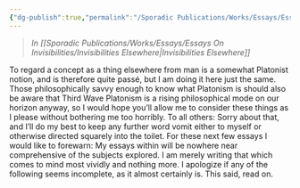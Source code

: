 ```yaml
---
{"dg-publish":true,"permalink":"/Sporadic Publications/Works/Essays/Essays On Invisibilities/Concepts/"}
---
```


> *In [[Sporadic Publications/Works/Essays/Essays On Invisibilities/Invisibilities Elsewhere\|Invisibilities Elsewhere]]*

To regard a concept as a thing elsewhere from man is a somewhat Platonist notion, and is therefore quite passé, but I am doing it here just the same. Those philosophically savvy enough to know what Platonism is should also be aware that Third Wave Platonism is a rising philosophical mode on our horizon anyway, so I would hope you’ll allow me to consider these things as I please without bothering me too horribly.  To all others: Sorry about that, and I’ll do my best to keep any further word vomit either to myself or otherwise directed squarely into the toilet.
For these next few essays I would like to forewarn: My essays within will be nowhere near comprehensive of the subjects explored. I am merely writing that which comes to mind most vividly and nothing more. I apologize if any of the following seems incomplete, as it almost certainly is. 
This said, read on.

<div class="page-break" style="page-break-before: always;"></div>
